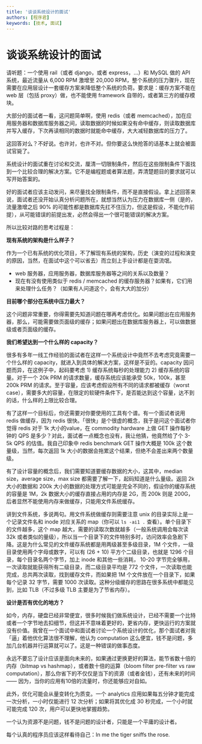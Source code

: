 ```yaml
---
title: '谈谈系统设计的面试'
authors: [程序君]
keywords: [技术, 面试]
---
```


# 谈谈系统设计的面试

请听题：一个使用 rail（或者 django，或者 express，...）和 MySQL 做的 API 系统，最近流量从 6,000 RPM 激增至 20,000 RPM，整个系统的压力骤升，现在需要在应用层设计一套缓存方案来降低整个系统的负荷。要求是：缓存方案不能在 web 层（包括 proxy）做，也不能使用 framework 自带的，或者第三方的缓存模块。

大部分的面试者一看，这问题简单啊，使用 redis（或者 memcached），加在应用服务器和数据库服务器之间，读取数据的时候如果没有命中缓存，则读取数据库并写入缓存，下次再读相同的数据时就能命中缓存，大大减轻数据库的压力了。

这回答对么？不好说。也许对，也许不对。但你要这么快抢答的话基本上就会被面试官毙了。

系统设计的面试重在讨论和交流，厘清一切限制条件，然后在这些限制条件下面找到一个比较合理的解决方案。它不是编程题或者算法题，弄清楚题目的要求就可以写开始答案的。

好的面试者应该主动发问，来尽量找全限制条件，而不是直接假设。拿上述回答来说，面试者还没开始认真分析问题所在，就想当然认为压力在数据库一侧（是的，流量激增之后 90% 的可能性都是数据库先扛不住压力，但这是假设，不能化作前提），从可能错误的前提出发，必然会得出一个很可能错误的解决方案。

所以比较对路的思考过程是：

**现有系统的架构是什么样子？**

作为一个已有系统的优化项目，不了解现有系统的架构，历史（演变的过程和演变的原因，当然，在面试中这个可以省去）而立刻上手设计都是在耍流氓。

* web 服务器，应用服务器，数据库服务器等之间的关系以及数量？
* 现在有没有使用类似于 redis / memcached 的缓存服务器？如果有，它们用来处理什么任务？（如果有人问道这个，会有大大的加分）

**目前哪个部分在系统中压力最大？**

这个问题非常重要，你得需要先知道问题在哪再考虑优化。如果问题出在应用服务器，那么，可能需要做页面级的缓存；如果问题出在数据库服务器上，可以做数据级或者页面级的缓存。

**我们希望达到一个什么样的 capacity？**

很多有多年一线工作经验的面试者在这样一个系统设计中竟然不去考虑究竟需要一个什么样的 capacity，就进入到具体的解决方案，这样是不妥的。capacity 因问题而异，在这例子中，起码要考虑 1) 缓存系统每秒的处理能力 2) 缓存系统的容量。对于一个 20k PRM 的请求数量，缓存系统应该能承受 50k，100k，甚至 200k PRM 的请求。至于容量，应该考虑假设所有不同的请求都被缓存（worst case），需要多大的容量，在限定的软硬件条件下，是否能达到这个容量，达不到的话，什么样的上限比较合理。

有了这样一个目标后，你还需要对你要使用的工具有个谱。有一个面试者说用 redis 做缓存，因为 redis 很快。「很快」是个很虚的概念，我于是问这个面试者你觉得 redis 对于 1k 大小的value，在 commodity hardware 上做 GET 操作每秒钟的 QPS 是多少？对此，面试者一点概念也没有，我让他猜，他竟然给了个 3-5k QPS 的估值。我自己印象中 redis benchmark GET 操作大概是 100k 这个数量级，当然，每次返回 1k 大小的数据会拖累这个结果，但绝不会差出来两个数量级。

有了设计容量的概念后，我们需要知道要缓存数据的大小，这其中，median size，average size，max size 都需要了解一下，起码知道是什么量级。返回 2k 大小的数据和 200k 大小的数据的处理方式可能是完全不同的，假设你的缓存系统的容量是 1M，2k 数据大小的缓存直接占用的内存是 2G，而 200k 则是 200G，后者显然不能使用内存来做缓存，只能用文件系统缓存。

讲到文件系统，多说两句。用文件系统做缓存则需要注意 unix 的目录实际上是一个记录文件名和 inode 对应关系的 map（你可以 ``ls -ai1 .`` 查看）。单个目录下的文件越多，这个 map 越大，需要的读取次数就越多（一般系统调用会每次读 32k 或者类似的量级），所以当一个目录下的文件特别多时，访问效率会急剧下降。这是为什么常见的文件缓存系统都是用两级甚至多级目录，1M 个文件，一级目录使用两个字母或数字，可以有 (26 + 10) 平方个二级目录，也就是 1296 个目录，每个目录名两个字节，加上 inode 和其他一些消耗， 10-20 字节完全够用，一次读取就能获得所有二级目录，而二级目录平均是 772 个文件，一次读取也能完成，总共两次读取，找到缓存文件，而如果把 1M 个文件放在一个目录下，如果每个记录 32 字节，需要 1000 次读取。这种分级缓存的思路在很多系统中都能见到，比如 TLB（不过多级 TLB 主要是为了节省内存）。

**设计是否有优化的地方？**

如今，内存，硬盘已经非常便宜，很多时候我们做系统设计，已经不需要一个比特或者一个字节地去扣细节，但这并不意味着更好的，更省内存，更快运行的方案就没有价值。我曾在一个面试中和面试者讨论一个系统设计的优化，那个面试者对我「逼」着他优化算法很不理解，他认为 computation 这么便宜，钱不是问题，多加几台机器并行运算就可以了。这是一种错误的做事态度。

永远不要忘了设计应该是面向未来的，如果通过更换更好的算法，能节省数十倍的内存（bitmap vs hashmap），或者数十倍的运算（bloom filter pre-filter vs raw computation），那么你省下的不仅仅是当下的资源（或者金钱），还有未来的时间 —— 因为，当你的应用有10倍的流量时，你还能够应对自如。

此外，优化可能会从量变转化为质变。一个 analytics 应用如果每五分钟才能完成一次分析，一小时仅能进行 12 次分析；如果将其优化成 30 秒完成，一个小时就可能完成 120 次，用户可以更快地掌握趋势。

一个认为资源不是问题，钱不是问题的设计者，只能是一个平庸的设计者。

每个认真的程序员应该这样看待自己：In me the tiger sniffs the rose.
